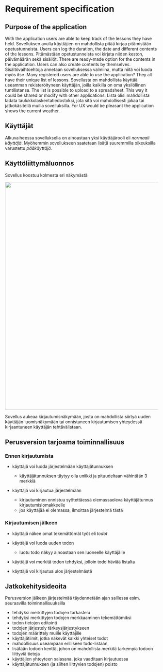 # Requirement specification

## Purpose of the application

With the application users are able to keep track of the lessons they have held.
Sovelluksen avulla käyttäjien on mahdollista pitää kirjaa pitämistään opetustunneista.
Users can log the duration, the date and different contents of the lessons.
Pitämästään opetustunneista voi kirjata niiden keston, päivämäärän sekä sisällöt.
There are ready-made option for the contents in the application. Users can also create contents by themselves.
Sisältövaihtoehtoja annetaan sovelluksessa valmiina, mutta niitä voi luoda myös itse.
Many registered users are able to use the application? They all have their unique list of lessons.
Sovellusta on mahdollista käyttää useamman rekisteröityneen käyttäjän, joilla kaikilla on oma yksilöllinen tuntilistansa.
The list is possible to upload to a spreadsheet. This way it could be shared or modify with other applications.
Lista olisi mahdollista ladata taulukkolaskentatiedostoksi, jota sitä voi mahdollisesti jakaa tai jatkokäsitellä muilla sovelluksilla.
For UX would be pleasant the application shows the current weather.

## Käyttäjät

Alkuvaiheessa sovelluksella on ainoastaan yksi käyttäjärooli eli _normaali käyttäjä_. Myöhemmin sovellukseen saatetaan lisätä suuremmilla oikeuksilla varustettu _pääkäyttäjä_.

## Käyttöliittymäluonnos

Sovellus koostuu kolmesta eri näkymästä

<img src="https://raw.githubusercontent.com/ollipo/projectLessonApp/master/Documentation/user_interface_draft.png" width="750">

Sovellus aukeaa kirjautumisnäkymään, josta on mahdollista siirtyä uuden käyttäjän luomisnäkymään tai onnistuneen kirjautumisen yhteydessä kirjaantuneen käyttäjän tehtävälistaan.

## Perusversion tarjoama toiminnallisuus

### Ennen kirjautumista

- käyttäjä voi luoda järjestelmään käyttäjätunnuksen
  - käyttäjätunnuksen täytyy olla uniikki ja pituudeltaan vähintään 3 merkkiä

- käyttäjä voi kirjautua järjestelmään
  - kirjautuminen onnistuu syötettäessä olemassaoleva käyttäjätunnus kirjautumislomakkeelle
  - jos käyttäjää ei olemassa, ilmoittaa järjestelmä tästä

### Kirjautumisen jälkeen

- käyttäjä näkee omat tekemättömät työt eli _todot_

- käyttäjä voi luoda uuden todon
  - luotu todo näkyy ainoastaan sen luoneelle käyttäjälle

- käyttäjä voi merkitä todon tehdyksi, jolloin todo häviää listalta

- käyttäjä voi kirjautua ulos järjestelmästä

## Jatkokehitysideoita

Perusversion jälkeen järjestelmää täydennetään ajan salliessa esim. seuraavilla toiminnallisuuksilla

- tehdyksi merkittyjen todojen tarkastelu
- tehdyksi merkittyjen todojen merkkaaminen tekemättömiksi
- todon tietojen editointi
- todojen järjestely tärkeysjärjestykseen
- todojen määrittely muille käyttäjille
- käyttäjätiimit, jotka näkevät kaikki yhteiset todot
- mahdollisuus useampaan erilliseen todo-listaan
- lisätään todoon kenttä, johon on mahdollista merkitä tarkempia todoon liittyviä tietoja
- käyttäjien yhteyteen salasana, joka vaaditaan kirjautuessa
- käyttäjätunnuksen (ja siihen liittyvien todojen) poisto